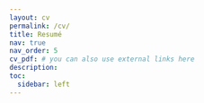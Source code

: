 ```yaml
---
layout: cv
permalink: /cv/
title: Resumé
nav: true
nav_order: 5
cv_pdf: # you can also use external links here
description:
toc:
  sidebar: left
---
```

